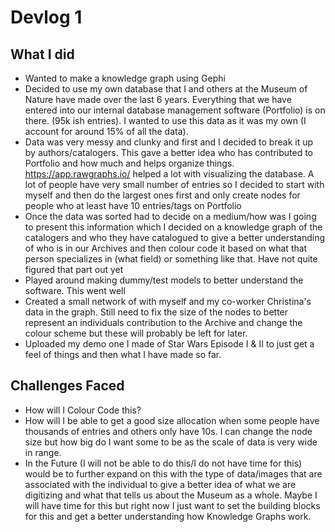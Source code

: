 # Devlog 1

## What I did
* Wanted to make a knowledge graph using Gephi
* Decided to use my own database that I and others at the Museum of Nature have made over the last 6 years. Everything that we have entered into our internal database management software (Portfolio) is on there. (95k ish entries). I wanted to use this data as it was my own (I account for around 15% of all the data).
* Data was very messy and clunky and first and I decided to break it up by authors/catalogers. This gave a better idea who has contributed to Portfolio and how much and helps organize things. https://app.rawgraphs.io/ helped a lot with visualizing the database. A lot of people have very small number of entries so I decided to start with myself and then do the largest ones first and only create nodes for people who at least have 10 entries/tags on Portfolio
* Once the data was sorted had to decide on a medium/how was I going to present this information which I decided on a knowledge graph of the catalogers and who they have catalogued to give a better understanding of who is in our Archives and then colour code it based on what that person specializes in (what field) or something like that. Have not quite figured that part out yet
* Played around making dummy/test models to better understand the software. This went well 
* Created a small network of with myself and my co-worker Christina's data in the graph. Still need to fix the size of the nodes to better represent an individuals contribution to the Archive and change the colour scheme but these will probably be left for later.
* Uploaded my demo one I made of Star Wars Episode I & II to just get a feel of things and then what I have made so far.

## Challenges Faced

* How will I Colour Code this?
* How will I be able to get a good size allocation when some people have thousands of entries and others only have 10s. I can change the node size but how big do I want some to be as the scale of data is very wide in range.
* In the Future (I will not be able to do this/I do not have time for this) would be to further expand on this with the type of data/images that are associated with the individual to give a better idea of what we are digitizing and what that tells us about the Museum as a whole. Maybe I will have time for this but right now I just want to set the building blocks for this and get a better understanding how Knowledge Graphs work.
